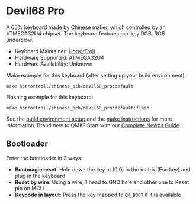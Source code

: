 # Devil68 Pro

A 65% keyboard made by Chinese maker, which controlled by an ATMEGA32U4 chipset. The keyboard features per-key RGB, RGB underglow.

* Keyboard Maintainer: [HorrorTroll](https://github.com/HorrorTroll)
* Hardware Supported: ATMEGA32U4
* Hardware Availability: Unknown

Make example for this keyboard (after setting up your build environment):

    make horrortroll/chinese_pcb/devil68_pro:default

Flashing example for this keyboard:

    make horrortroll/chinese_pcb/devil68_pro:default:flash

See the [build environment setup](https://docs.qmk.fm/#/getting_started_build_tools) and the [make instructions](https://docs.qmk.fm/#/getting_started_make_guide) for more information. Brand new to QMK? Start with our [Complete Newbs Guide](https://docs.qmk.fm/#/newbs).

## Bootloader

Enter the bootloader in 3 ways:

* **Bootmagic reset**: Hold down the key at (0,0) in the matrix (Esc key) and plug in the keyboard
* **Reset by wire**: Using a wire, 1 head to GND hole and other one to Reset pin on MCU
* **Keycode in layout**: Press the key mapped to `QK_BOOT` if it is available
